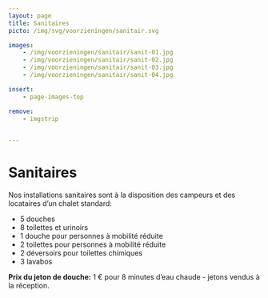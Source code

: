 ```yaml
---
layout: page
title: Sanitaires
picto: /img/svg/voorzieningen/sanitair.svg

images:
    - /img/voorzieningen/sanitair/sanit-01.jpg
    - /img/voorzieningen/sanitair/sanit-02.jpg
    - /img/voorzieningen/sanitair/sanit-03.jpg
    - /img/voorzieningen/sanitair/sanit-04.jpg

insert:
    - page-images-top

remove:
    - imgstrip
    

---
```


# Sanitaires 

Nos installations sanitaires sont à la disposition des campeurs et des locataires d’un chalet standard:

* 5 douches
* 8 toilettes et urinoirs
* 1 douche pour personnes à mobilité réduite
* 2 toilettes pour personnes à mobilité réduite
* 2 déversoirs pour toilettes chimiques
* 3 lavabos

**Prix du jeton de douche:** 1 € pour 8 minutes d’eau chaude - jetons vendus à la réception.
